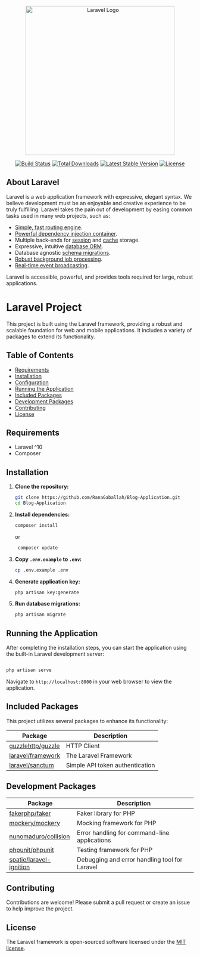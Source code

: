 <p align="center"><a href="https://laravel.com" target="_blank"><img src="https://raw.githubusercontent.com/laravel/art/master/logo-lockup/5%20SVG/2%20CMYK/1%20Full%20Color/laravel-logolockup-cmyk-red.svg" width="400" alt="Laravel Logo"></a></p>

<p align="center">
<a href="https://github.com/laravel/framework/actions"><img src="https://github.com/laravel/framework/workflows/tests/badge.svg" alt="Build Status"></a>
<a href="https://packagist.org/packages/laravel/framework"><img src="https://img.shields.io/packagist/dt/laravel/framework" alt="Total Downloads"></a>
<a href="https://packagist.org/packages/laravel/framework"><img src="https://img.shields.io/packagist/v/laravel/framework" alt="Latest Stable Version"></a>
<a href="https://packagist.org/packages/laravel/framework"><img src="https://img.shields.io/packagist/l/laravel/framework" alt="License"></a>
</p>

## About Laravel

Laravel is a web application framework with expressive, elegant syntax. We believe development must be an enjoyable and creative experience to be truly fulfilling. Laravel takes the pain out of development by easing common tasks used in many web projects, such as:

- [Simple, fast routing engine](https://laravel.com/docs/routing).
- [Powerful dependency injection container](https://laravel.com/docs/container).
- Multiple back-ends for [session](https://laravel.com/docs/session) and [cache](https://laravel.com/docs/cache) storage.
- Expressive, intuitive [database ORM](https://laravel.com/docs/eloquent).
- Database agnostic [schema migrations](https://laravel.com/docs/migrations).
- [Robust background job processing](https://laravel.com/docs/queues).
- [Real-time event broadcasting](https://laravel.com/docs/broadcasting).

Laravel is accessible, powerful, and provides tools required for large, robust applications.

# Laravel Project

This project is built using the Laravel framework, providing a robust and scalable foundation for web and mobile applications. It includes a variety of packages to extend its functionality.

## Table of Contents
- [Requirements](#requirements)
- [Installation](#installation)
- [Configuration](#configuration)
- [Running the Application](#running-the-application)
- [Included Packages](#included-packages)
- [Development Packages](#development-packages)
- [Contributing](#contributing)
- [License](#license)

## Requirements

- Laravel ^10
- Composer

## Installation

1. **Clone the repository:**
    ```sh
    git clone https://github.com/RanaGaballah/Blog-Application.git
    cd Blog-Application
    ```

2. **Install dependencies:**
    ```sh
    composer install
   
    ```
    or

   ```sh
    composer update
   
    ```

3. **Copy `.env.example` to `.env`:**
    ```sh
    cp .env.example .env
    ```

4. **Generate application key:**
    ```sh
    php artisan key:generate
    ```

5. **Run database migrations:**
    ```sh
    php artisan migrate
    ```

## Running the Application

After completing the installation steps, you can start the application using the built-in Laravel development server:

```sh

php artisan serve

```

Navigate to `http://localhost:8000` in your web browser to view the application.

## Included Packages

This project utilizes several packages to enhance its functionality:

| Package | Description |
|---------|-------------|
| [guzzlehttp/guzzle](https://github.com/guzzle/guzzle) | HTTP Client |
| [laravel/framework](https://github.com/laravel/framework) | The Laravel Framework |
| [laravel/sanctum](https://github.com/laravel/sanctum) | Simple API token authentication |

## Development Packages

| Package | Description |
|---------|-------------|
| [fakerphp/faker](https://github.com/FakerPHP/Faker) | Faker library for PHP |
| [mockery/mockery](https://github.com/mockery/mockery) | Mocking framework for PHP |
| [nunomaduro/collision](https://github.com/nunomaduro/collision) | Error handling for command-line applications |
| [phpunit/phpunit](https://github.com/sebastianbergmann/phpunit) | Testing framework for PHP |
| [spatie/laravel-ignition](https://github.com/spatie/laravel-ignition) | Debugging and error handling tool for Laravel |

## Contributing

Contributions are welcome! Please submit a pull request or create an issue to help improve the project.


## License

The Laravel framework is open-sourced software licensed under the [MIT license](https://opensource.org/licenses/MIT).














